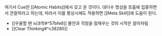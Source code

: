 여기서 Cue란 [[Atomic Habits]]에서 갖고 온 것이다. 대다수 명상을 호흡에 집중하면서 관찰하라고 하는데, 따라서 이를 평상시에도 적용하면 [[Meta Skill]]에 도움이 된다.

-  [[우울할 땐 뇌과학#^57bfe8]] 불안과 걱정을 잠재우는 것의 시작은 알아차림
- [[Clear Thinking#^c38280]]